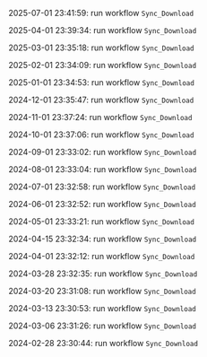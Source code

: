 2025-07-01 23:41:59: run workflow `Sync_Download` 

2025-04-01 23:39:34: run workflow `Sync_Download` 

2025-03-01 23:35:18: run workflow `Sync_Download` 

2025-02-01 23:34:09: run workflow `Sync_Download` 

2025-01-01 23:34:53: run workflow `Sync_Download` 

2024-12-01 23:35:47: run workflow `Sync_Download` 

2024-11-01 23:37:24: run workflow `Sync_Download` 

2024-10-01 23:37:06: run workflow `Sync_Download` 

2024-09-01 23:33:02: run workflow `Sync_Download` 

2024-08-01 23:33:04: run workflow `Sync_Download` 

2024-07-01 23:32:58: run workflow `Sync_Download` 

2024-06-01 23:32:52: run workflow `Sync_Download` 

2024-05-01 23:33:21: run workflow `Sync_Download` 

2024-04-15 23:32:34: run workflow `Sync_Download` 

2024-04-01 23:32:12: run workflow `Sync_Download` 

2024-03-28 23:32:35: run workflow `Sync_Download` 

2024-03-20 23:31:08: run workflow `Sync_Download` 

2024-03-13 23:30:53: run workflow `Sync_Download` 

2024-03-06 23:31:26: run workflow `Sync_Download` 

2024-02-28 23:30:44: run workflow `Sync_Download` 


